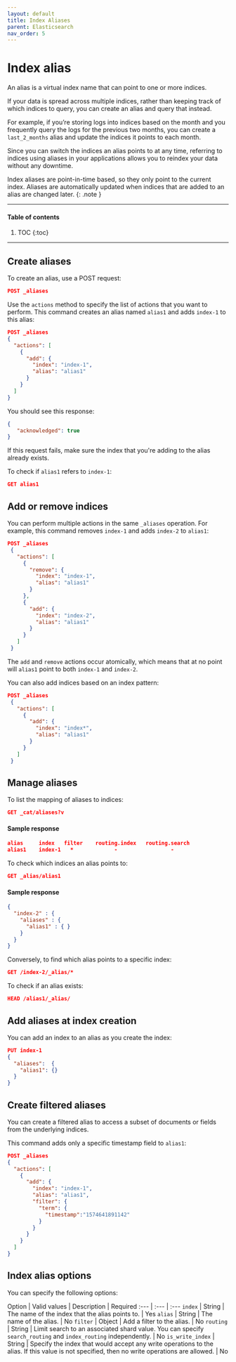 ```yaml
---
layout: default
title: Index Aliases
parent: Elasticsearch
nav_order: 5
---
```


# Index alias

An alias is a virtual index name that can point to one or more indices.

If your data is spread across multiple indices, rather than keeping track of which indices to query, you can create an alias and query that instead.

For example, if you’re storing logs into indices based on the month and you frequently query the logs for the previous two months, you can create a `last_2_months` alias and update the indices it points to each month.

Since you can switch the indices an alias points to at any time, referring to indices using aliases in your applications allows you to reindex your data without any downtime.

Index aliases are point-in-time based, so they only point to the current index. Aliases are automatically updated when indices that are added to an alias are changed later.
{: .note }

---

#### Table of contents
1. TOC
{:toc}


---

## Create aliases

To create an alias, use a POST request:

```json
POST _aliases
```

Use the `actions` method to specify the list of actions that you want to perform. This command creates an alias named `alias1` and adds `index-1` to this alias:

```json
POST _aliases
{
  "actions": [
    {
      "add": {
        "index": "index-1",
        "alias": "alias1"
      }
    }
  ]
}
```

You should see this response:

```json
{
   "acknowledged": true
}
```

If this request fails, make sure the index that you're adding to the alias already exists.

To check if `alias1` refers to `index-1`:

```json
GET alias1
```

## Add or remove indices

You can perform multiple actions in the same `_aliases` operation.
For example, this command removes `index-1` and adds `index-2` to `alias1`:

```json
POST _aliases
 {
   "actions": [
     {
       "remove": {
         "index": "index-1",
         "alias": "alias1"
       }
     },
     {
       "add": {
         "index": "index-2",
         "alias": "alias1"
       }
     }
   ]
 }
```

The `add` and `remove` actions occur atomically, which means that at no point will `alias1` point to both `index-1` and `index-2`.

You can also add indices based on an index pattern:

```json
POST _aliases
 {
   "actions": [
     {
       "add": {
         "index": "index*",
         "alias": "alias1"
       }
     }
   ]
 }
```

## Manage aliases

To list the mapping of aliases to indices:

```json
GET _cat/aliases?v
```

#### Sample response

```json
alias     index   filter    routing.index   routing.search
alias1    index-1   *             -                 -
```

To check which indices an alias points to:

```json
GET _alias/alias1
```

#### Sample response

```json
{
  "index-2" : {
    "aliases" : {
      "alias1" : { }
    }
  }
}
```

Conversely, to find which alias points to a specific index:

```json
GET /index-2/_alias/*
```

To check if an alias exists:

```json
HEAD /alias1/_alias/
```

## Add aliases at index creation

You can add an index to an alias as you create the index:

```json
PUT index-1
{
  "aliases":  {
    "alias1": {}
  }
}
```

## Create filtered aliases

You can create a filtered alias to access a subset of documents or fields from the underlying indices.

This command adds only a specific timestamp field to `alias1`:

```json
POST _aliases
{
  "actions": [
    {
      "add": {
        "index": "index-1",
        "alias": "alias1",
        "filter": {
          "term": {
            "timestamp":"1574641891142"
          }
        }
      }
    }
  ]
}
```

## Index alias options

You can specify the following options:

Option | Valid values | Description | Required
:--- | :--- | :---
`index` | String | The name of the index that the alias points to. | Yes
`alias` | String | The name of the alias. | No
`filter` | Object | Add a filter to the alias. | No
`routing` | String | Limit search to an associated shard value. You can specify `search_routing` and `index_routing` independently. | No
`is_write_index` | String | Specify the index that would accept any write operations to the alias. If this value is not specified, then no write operations are allowed. | No

